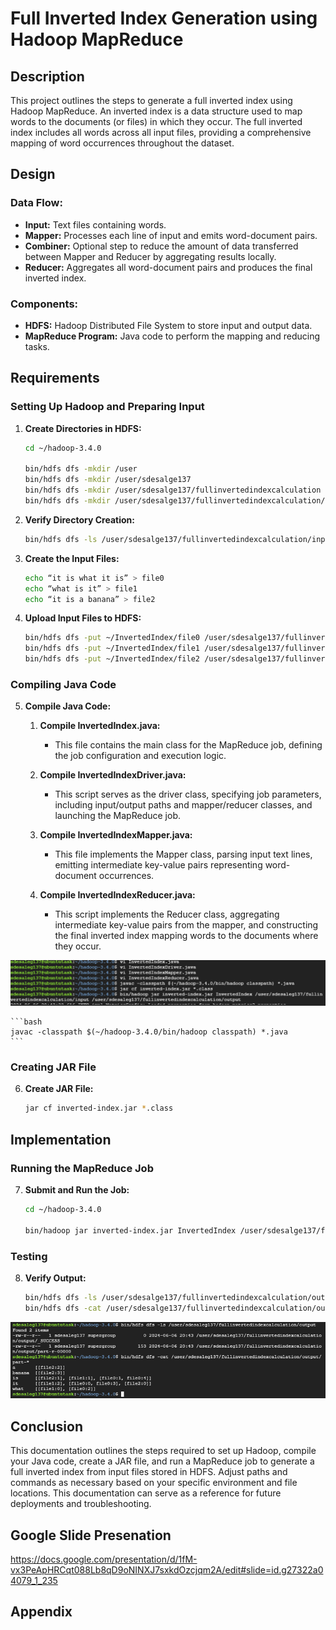 # Full Inverted Index Generation using Hadoop MapReduce

## Description

This project outlines the steps to generate a full inverted index using Hadoop MapReduce. An inverted index is a data structure used to map words to the documents (or files) in which they occur. The full inverted index includes all words across all input files, providing a comprehensive mapping of word occurrences throughout the dataset.

## Design

### Data Flow:
- **Input:** Text files containing words.
- **Mapper:** Processes each line of input and emits word-document pairs.
- **Combiner:** Optional step to reduce the amount of data transferred between Mapper and Reducer by aggregating results locally.
- **Reducer:** Aggregates all word-document pairs and produces the final inverted index.

### Components:
- **HDFS:** Hadoop Distributed File System to store input and output data.
- **MapReduce Program:** Java code to perform the mapping and reducing tasks.

## Requirements

### Setting Up Hadoop and Preparing Input

1. **Create Directories in HDFS:**
    ```bash
    cd ~/hadoop-3.4.0

    bin/hdfs dfs -mkdir /user
    bin/hdfs dfs -mkdir /user/sdesalge137
    bin/hdfs dfs -mkdir /user/sdesalge137/fullinvertedindexcalculation
    bin/hdfs dfs -mkdir /user/sdesalge137/fullinvertedindexcalculation/input
    ```

2. **Verify Directory Creation:**
    ```bash
    bin/hdfs dfs -ls /user/sdesalge137/fullinvertedindexcalculation/input
    ```

3. **Create the Input Files:**
    ```bash
    echo “it is what it is” > file0
    echo “what is it” > file1
    echo “it is a banana” > file2
    ```

4. **Upload Input Files to HDFS:**
    ```bash
    bin/hdfs dfs -put ~/InvertedIndex/file0 /user/sdesalge137/fullinvertedindexcalculation/input
    bin/hdfs dfs -put ~/InvertedIndex/file1 /user/sdesalge137/fullinvertedindexcalculation/input
    bin/hdfs dfs -put ~/InvertedIndex/file2 /user/sdesalge137/fullinvertedindexcalculation/input
    ```

### Compiling Java Code

5. **Compile Java Code:**

    1. **Compile InvertedIndex.java:**
        - This file contains the main class for the MapReduce job, defining the job configuration and execution logic.
    
    2. **Compile InvertedIndexDriver.java:**
        - This script serves as the driver class, specifying job parameters, including input/output paths and mapper/reducer classes, and launching the MapReduce job.
    
    3. **Compile InvertedIndexMapper.java:**
        - This file implements the Mapper class, parsing input text lines, emitting intermediate key-value pairs representing word-document occurrences.
    
    4. **Compile InvertedIndexReducer.java:**
        - This script implements the Reducer class, aggregating intermediate key-value pairs from the mapper, and constructing the final inverted index mapping words to the documents where they occur.

![File Image](https://github.com/Senedaa/Big-Data-Processing-Analytics/raw/main/Map-Reduce/Full%20Inverted%20Index/images/files.png)


    ```bash
    javac -classpath $(~/hadoop-3.4.0/bin/hadoop classpath) *.java
    ```

### Creating JAR File

6. **Create JAR File:**
    ```bash
    jar cf inverted-index.jar *.class
    ```

## Implementation

### Running the MapReduce Job

7. **Submit and Run the Job:**
    ```bash
    cd ~/hadoop-3.4.0

    bin/hadoop jar inverted-index.jar InvertedIndex /user/sdesalge137/fullinvertedindexcalculation/input /user/sdesalge137/fullinvertedindexcalculation/output
    ```

### Testing

8. **Verify Output:**
    ```bash
    bin/hdfs dfs -ls /user/sdesalge137/fullinvertedindexcalculation/output
    bin/hdfs dfs -cat /user/sdesalge137/fullinvertedindexcalculation/output/part-*
    ```
    
![Result Image](https://github.com/Senedaa/Big-Data-Processing-Analytics/raw/main/Map-Reduce/Full%20Inverted%20Index/images/result.png)


## Conclusion

This documentation outlines the steps required to set up Hadoop, compile your Java code, create a JAR file, and run a MapReduce job to generate a full inverted index from input files stored in HDFS. Adjust paths and commands as necessary based on your specific environment and file locations. This documentation can serve as a reference for future deployments and troubleshooting.

## Google Slide Presenation 

https://docs.google.com/presentation/d/1fM-vx3PeApHRCqt088Lb8qD9oNINXJ7sxkdOzcjqm2A/edit#slide=id.g27322a04079_1_235

## Appendix

